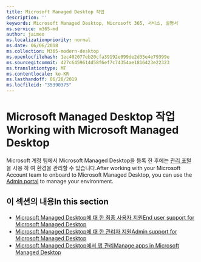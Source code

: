 ```yaml
---
title: Microsoft Managed Desktop 작업
description: ''
keywords: Microsoft Managed Desktop, Microsoft 365, 서비스, 설명서
ms.service: m365-md
author: jaimeo
ms.localizationpriority: normal
ms.date: 06/06/2018
ms.collection: M365-modern-desktop
ms.openlocfilehash: 1ec402077eb20cfa39192e099de2d35e4e79399e
ms.sourcegitcommit: 427c6459614d58f6ef7c74354ae1816423e22323
ms.translationtype: MT
ms.contentlocale: ko-KR
ms.lasthandoff: 06/28/2019
ms.locfileid: "35390375"
---
```

# <a name="working-with-microsoft-managed-desktop"></a><span data-ttu-id="ac927-103">Microsoft Managed Desktop 작업</span><span class="sxs-lookup"><span data-stu-id="ac927-103">Working with Microsoft Managed Desktop</span></span>

<span data-ttu-id="ac927-104">Microsoft 계정 팀에서 Microsoft Managed Desktop을 등록 한 후에는 [관리 포털](https://aka.ms/mmdportal) 을 사용 하 여 환경을 관리할 수 있습니다.</span><span class="sxs-lookup"><span data-stu-id="ac927-104">After working with your Microsoft Account team to onboard to Microsoft Managed Desktop, you can use the [Admin portal](https://aka.ms/mmdportal) to manage your environment.</span></span> 

## <a name="in-this-section"></a><span data-ttu-id="ac927-105">이 섹션의 내용</span><span class="sxs-lookup"><span data-stu-id="ac927-105">In this section</span></span>

- [<span data-ttu-id="ac927-106">Microsoft Managed Desktop에 대 한 최종 사용자 지원</span><span class="sxs-lookup"><span data-stu-id="ac927-106">End user support for Microsoft Managed Desktop</span></span>](end-user-support.md)
- [<span data-ttu-id="ac927-107">Microsoft Managed Desktop에 대 한 관리자 지원</span><span class="sxs-lookup"><span data-stu-id="ac927-107">Admin support for Microsoft Managed Desktop</span></span>](admin-support.md)
- [<span data-ttu-id="ac927-108">Microsoft Managed Desktop에서 앱 관리</span><span class="sxs-lookup"><span data-stu-id="ac927-108">Manage apps in Microsoft Managed Desktop</span></span>](manage-apps.md)
